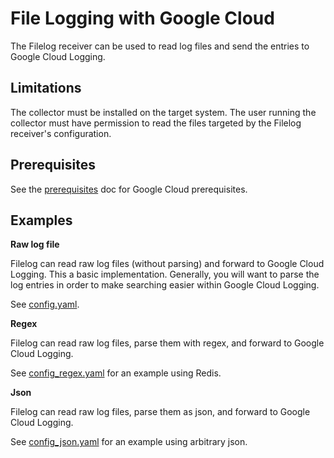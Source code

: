 # File Logging with Google Cloud

The Filelog receiver can be used to read log files and send the entries to Google Cloud Logging.

## Limitations

The collector must be installed on the target system. The user running the collector must have permission to read the files targeted by the Filelog receiver's configuration.

## Prerequisites

See the [prerequisites](../README.md) doc for Google Cloud prerequisites.

## Examples

**Raw log file**

Filelog can read raw log files (without parsing) and forward to Google Cloud Logging. This a
basic implementation. Generally, you will want to parse the log entries in order to make searching
easier within Google Cloud Logging.

See [config.yaml](./config.yaml).

**Regex**

Filelog can read raw log files, parse them with regex, and forward to Google Cloud Logging.

See [config_regex.yaml](./config_regex.yaml) for an example using Redis.

**Json**

Filelog can read raw log files, parse them as json, and forward to Google Cloud Logging.

See [config_json.yaml](./config_json.yaml) for an example using arbitrary json.
